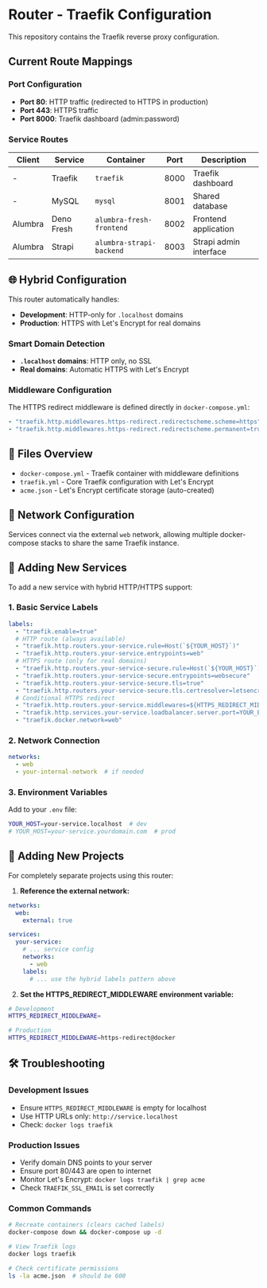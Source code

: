 # Router - Traefik Configuration

This repository contains the Traefik reverse proxy configuration.

## Current Route Mappings

### Port Configuration
- **Port 80**: HTTP traffic (redirected to HTTPS in production)
- **Port 443**: HTTPS traffic
- **Port 8000**: Traefik dashboard (admin:password)

### Service Routes

| Client     | Service    | Container                | Port | Description            |
|------------|------------|--------------------------|------|------------------------|
| -          | Traefik    | `traefik`                | 8000 | Traefik dashboard      |
| -          | MySQL      | `mysql`                  | 8001 | Shared database        | 
| Alumbra    | Deno Fresh | `alumbra-fresh-frontend` | 8002 | Frontend application   |
| Alumbra    | Strapi     | `alumbra-strapi-backend` | 8003 | Strapi admin interface |

## 🌐 Hybrid Configuration

This router automatically handles:
- **Development**: HTTP-only for `.localhost` domains  
- **Production**: HTTPS with Let's Encrypt for real domains

### Smart Domain Detection
- **`.localhost` domains**: HTTP only, no SSL
- **Real domains**: Automatic HTTPS with Let's Encrypt

### Middleware Configuration
The HTTPS redirect middleware is defined directly in `docker-compose.yml`:
```yaml
- "traefik.http.middlewares.https-redirect.redirectscheme.scheme=https"
- "traefik.http.middlewares.https-redirect.redirectscheme.permanent=true"
```

## 📁 Files Overview

- `docker-compose.yml` - Traefik container with middleware definitions
- `traefik.yml` - Core Traefik configuration with Let's Encrypt
- `acme.json` - Let's Encrypt certificate storage (auto-created)

## 🔗 Network Configuration

Services connect via the external `web` network, allowing multiple docker-compose stacks to share the same Traefik instance.

## 🔧 Adding New Services

To add a new service with hybrid HTTP/HTTPS support:

### 1. Basic Service Labels
```yaml
labels:
  - "traefik.enable=true"
  # HTTP route (always available)
  - "traefik.http.routers.your-service.rule=Host(`${YOUR_HOST}`)"
  - "traefik.http.routers.your-service.entrypoints=web"
  # HTTPS route (only for real domains)
  - "traefik.http.routers.your-service-secure.rule=Host(`${YOUR_HOST}`) && !HostRegexp(`{host:.+\\.localhost}`)"
  - "traefik.http.routers.your-service-secure.entrypoints=websecure"
  - "traefik.http.routers.your-service-secure.tls=true"
  - "traefik.http.routers.your-service-secure.tls.certresolver=letsencrypt"
  # Conditional HTTPS redirect
  - "traefik.http.routers.your-service.middlewares=${HTTPS_REDIRECT_MIDDLEWARE:-}"
  - "traefik.http.services.your-service.loadbalancer.server.port=YOUR_PORT"
  - "traefik.docker.network=web"
```

### 2. Network Connection
```yaml
networks:
  - web
  - your-internal-network  # if needed
```

### 3. Environment Variables
Add to your `.env` file:
```bash
YOUR_HOST=your-service.localhost  # dev
# YOUR_HOST=your-service.yourdomain.com  # prod
```

## 🚀 Adding New Projects

For completely separate projects using this router:

1. **Reference the external network:**
```yaml
networks:
  web:
    external: true

services:
  your-service:
    # ... service config
    networks:
      - web
    labels:
      # ... use the hybrid labels pattern above
```

2. **Set the HTTPS_REDIRECT_MIDDLEWARE environment variable:**
```bash
# Development
HTTPS_REDIRECT_MIDDLEWARE=

# Production  
HTTPS_REDIRECT_MIDDLEWARE=https-redirect@docker
```

## 🛠️ Troubleshooting

### Development Issues
- Ensure `HTTPS_REDIRECT_MIDDLEWARE` is empty for localhost
- Use HTTP URLs only: `http://service.localhost`
- Check: `docker logs traefik`

### Production Issues
- Verify domain DNS points to your server
- Ensure port 80/443 are open to internet
- Monitor Let's Encrypt: `docker logs traefik | grep acme`
- Check `TRAEFIK_SSL_EMAIL` is set correctly

### Common Commands
```bash
# Recreate containers (clears cached labels)
docker-compose down && docker-compose up -d

# View Traefik logs
docker logs traefik

# Check certificate permissions
ls -la acme.json  # should be 600
```

